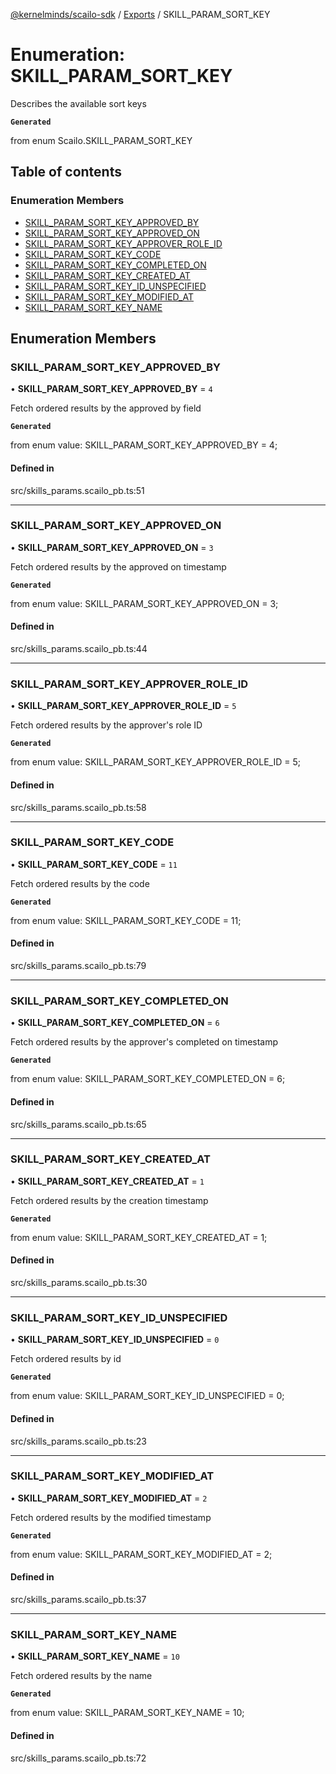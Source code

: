 [@kernelminds/scailo-sdk](../README.md) / [Exports](../modules.md) / SKILL\_PARAM\_SORT\_KEY

# Enumeration: SKILL\_PARAM\_SORT\_KEY

Describes the available sort keys

**`Generated`**

from enum Scailo.SKILL_PARAM_SORT_KEY

## Table of contents

### Enumeration Members

- [SKILL\_PARAM\_SORT\_KEY\_APPROVED\_BY](SKILL_PARAM_SORT_KEY.md#skill_param_sort_key_approved_by)
- [SKILL\_PARAM\_SORT\_KEY\_APPROVED\_ON](SKILL_PARAM_SORT_KEY.md#skill_param_sort_key_approved_on)
- [SKILL\_PARAM\_SORT\_KEY\_APPROVER\_ROLE\_ID](SKILL_PARAM_SORT_KEY.md#skill_param_sort_key_approver_role_id)
- [SKILL\_PARAM\_SORT\_KEY\_CODE](SKILL_PARAM_SORT_KEY.md#skill_param_sort_key_code)
- [SKILL\_PARAM\_SORT\_KEY\_COMPLETED\_ON](SKILL_PARAM_SORT_KEY.md#skill_param_sort_key_completed_on)
- [SKILL\_PARAM\_SORT\_KEY\_CREATED\_AT](SKILL_PARAM_SORT_KEY.md#skill_param_sort_key_created_at)
- [SKILL\_PARAM\_SORT\_KEY\_ID\_UNSPECIFIED](SKILL_PARAM_SORT_KEY.md#skill_param_sort_key_id_unspecified)
- [SKILL\_PARAM\_SORT\_KEY\_MODIFIED\_AT](SKILL_PARAM_SORT_KEY.md#skill_param_sort_key_modified_at)
- [SKILL\_PARAM\_SORT\_KEY\_NAME](SKILL_PARAM_SORT_KEY.md#skill_param_sort_key_name)

## Enumeration Members

### SKILL\_PARAM\_SORT\_KEY\_APPROVED\_BY

• **SKILL\_PARAM\_SORT\_KEY\_APPROVED\_BY** = ``4``

Fetch ordered results by the approved by field

**`Generated`**

from enum value: SKILL_PARAM_SORT_KEY_APPROVED_BY = 4;

#### Defined in

src/skills_params.scailo_pb.ts:51

___

### SKILL\_PARAM\_SORT\_KEY\_APPROVED\_ON

• **SKILL\_PARAM\_SORT\_KEY\_APPROVED\_ON** = ``3``

Fetch ordered results by the approved on timestamp

**`Generated`**

from enum value: SKILL_PARAM_SORT_KEY_APPROVED_ON = 3;

#### Defined in

src/skills_params.scailo_pb.ts:44

___

### SKILL\_PARAM\_SORT\_KEY\_APPROVER\_ROLE\_ID

• **SKILL\_PARAM\_SORT\_KEY\_APPROVER\_ROLE\_ID** = ``5``

Fetch ordered results by the approver's role ID

**`Generated`**

from enum value: SKILL_PARAM_SORT_KEY_APPROVER_ROLE_ID = 5;

#### Defined in

src/skills_params.scailo_pb.ts:58

___

### SKILL\_PARAM\_SORT\_KEY\_CODE

• **SKILL\_PARAM\_SORT\_KEY\_CODE** = ``11``

Fetch ordered results by the code

**`Generated`**

from enum value: SKILL_PARAM_SORT_KEY_CODE = 11;

#### Defined in

src/skills_params.scailo_pb.ts:79

___

### SKILL\_PARAM\_SORT\_KEY\_COMPLETED\_ON

• **SKILL\_PARAM\_SORT\_KEY\_COMPLETED\_ON** = ``6``

Fetch ordered results by the approver's completed on timestamp

**`Generated`**

from enum value: SKILL_PARAM_SORT_KEY_COMPLETED_ON = 6;

#### Defined in

src/skills_params.scailo_pb.ts:65

___

### SKILL\_PARAM\_SORT\_KEY\_CREATED\_AT

• **SKILL\_PARAM\_SORT\_KEY\_CREATED\_AT** = ``1``

Fetch ordered results by the creation timestamp

**`Generated`**

from enum value: SKILL_PARAM_SORT_KEY_CREATED_AT = 1;

#### Defined in

src/skills_params.scailo_pb.ts:30

___

### SKILL\_PARAM\_SORT\_KEY\_ID\_UNSPECIFIED

• **SKILL\_PARAM\_SORT\_KEY\_ID\_UNSPECIFIED** = ``0``

Fetch ordered results by id

**`Generated`**

from enum value: SKILL_PARAM_SORT_KEY_ID_UNSPECIFIED = 0;

#### Defined in

src/skills_params.scailo_pb.ts:23

___

### SKILL\_PARAM\_SORT\_KEY\_MODIFIED\_AT

• **SKILL\_PARAM\_SORT\_KEY\_MODIFIED\_AT** = ``2``

Fetch ordered results by the modified timestamp

**`Generated`**

from enum value: SKILL_PARAM_SORT_KEY_MODIFIED_AT = 2;

#### Defined in

src/skills_params.scailo_pb.ts:37

___

### SKILL\_PARAM\_SORT\_KEY\_NAME

• **SKILL\_PARAM\_SORT\_KEY\_NAME** = ``10``

Fetch ordered results by the name

**`Generated`**

from enum value: SKILL_PARAM_SORT_KEY_NAME = 10;

#### Defined in

src/skills_params.scailo_pb.ts:72
